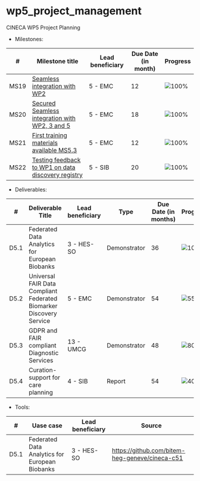 # wp5_project_management

CINECA WP5 Project Planning

* Milestones: 

| # | Milestone title | Lead beneficiary | Due Date (in month) | Progress |
| -----------------|-----------------|------------------|------------------------------------------- |------- |
| MS19 | <a name="Seamless integration with WP2" href="https://docs.google.com/presentation/d/1sOI3pXk01ewnb4qnfYU1PnXbNIIyX4O5N-370HtACKc/edit#slide=id.p1">  Seamless integration with WP2</a>   | 5 - EMC | 12 | ![100%](https://progress-bar.dev/100/) |
| MS20 | <a name="Secured Seamless integration with WP2" href="https://docs.google.com/presentation/d/1Zil1d-oJKiLOCbVDDjfC2_OX-3ZRKTqtCnm0fc4Ri6o/edit#slide=id.p1">Secured Seamless integration with WP2, 3 and 5</a> | 5 - EMC | 18 |![100%](https://progress-bar.dev/100/)  |
| MS21 | <a name="First training materials available MS5.3" href="https://docs.google.com/presentation/d/1no7O6mDQ2O7FrpaEa9UNuXDB5oosk_2qTEp7njnjFJY/edit#slide=id.p1">First training materials available MS5.3</a>  | 5 - EMC | 12 | ![100%](https://progress-bar.dev/100/)  |
| MS22 |<a name="Testing feedback to WP1 on data discovery registry" href="https://docs.google.com/presentation/d/1Xw6IIdUJj8AwDN7irFDTrfIoTC70n3uvDTzYMcE1Uug/edit#slide=id.p1"> Testing feedback to WP1 on data discovery registry</a>  | 5 - SIB | 20 | ![100%](https://progress-bar.dev/100/)  |

* Deliverables:

| # | Deliverable Title | Lead beneficiary | Type | Due Date (in months) | Progress |
|--- | ---------------------------------- | ---------------- | ---- | ------------------- | -------------------- |
| D5.1 | Federated Data Analytics for European Biobanks | 3 - HES-SO |  Demonstrator | 36 | ![100%](https://progress-bar.dev/100/) |
| D5.2 | Universal FAIR Data Compliant Federated Biomarker Discovery Service | 5 - EMC | Demonstrator | 54 | ![55%](https://progress-bar.dev/55/)  |
| D5.3 | GDPR and FAIR compliant Diagnostic Services |  13 - UMCG |  Demonstrator | 48 | ![80%](https://progress-bar.dev/80/) |
| D5.4 | Curation-support for care planning | 4 - SIB |  Report | 54 | ![40%](https://progress-bar.dev/40/) |

* Tools:

| # | Uase case | Lead beneficiary | Source |
|--- | ---------------------------------- | ---------------- | --------------------------------- |
| D5.1 | Federated Data Analytics for European Biobanks | 3 - HES-SO | https://github.com/bitem-heg-geneve/cineca-c51 |
